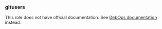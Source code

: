### gitusers

This role does not have official documentation.
See [DebOps documentation](https://docs.debops.org/en/HEAD/) instead.
